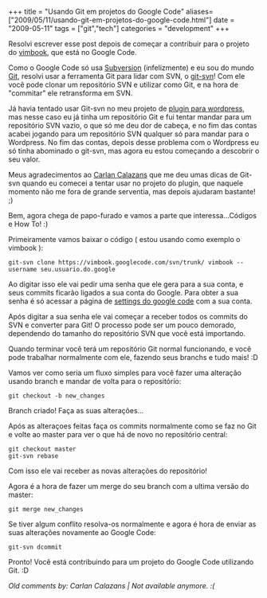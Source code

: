 +++
title = "Usando Git em projetos do Google Code"
aliases=["2009/05/11/usando-git-em-projetos-do-google-code.html"]
date = "2009-05-11"
tags = ["git","tech"]
categories = "development"
+++

Resolvi escrever esse post depois de começar a contribuir para o
projeto do
[vimbook](http://code.google.com/p/vimbook "Projeto do VimmBook no Google Code"),
que está no Google Code.

Como o Google Code só usa [Subversion](http://subversion.tigris.org/ "Subversion Main Page")
(infelizmente) e eu sou do mundo [Git](http://git.or.cz/index.html),
resolvi usar a ferramenta Git para lidar com SVN, o
[git-svn](http://www.kernel.org/pub/software/scm/git/docs/git-svn.html)!
Com ele você pode clonar um repositório SVN e utilizar como Git, e na
hora de "commitar" ele retransforma em SVN.

Já havia tentado usar Git-svn no meu projeto de
[plugin para wordpress](http://wordpress.org/extend/plugins/anti-ie6-army/),
mas nesse caso eu já tinha um repositório Git e fui tentar mandar para
um repositório SVN vazio, o que só me deu dor de cabeça, e no fim das
contas acabei jogando para um repositório SVN qualquer só para mandar
para o Wordpress. No fim das contas, depois desse problema com o
Wordpress eu só tinha abominado o git-svn, mas agora eu estou
começando a descobrir o seu valor.

Meus agradecimentos ao [Carlan Calazans](http://carlancalazans.com/)
que me deu umas dicas de Git-svn quando eu comecei a
tentar usar no projeto do plugin, que naquele momento não me fora de
grande serventia, mas depois ajudaram bastante! ;)

Bem, agora chega de papo-furado e vamos a parte que interessa...Códigos e How To! :)

Primeiramente vamos baixar o código ( estou usando como exemplo o vimbook ):

    git-svn clone https://vimbook.googlecode.com/svn/trunk/ vimbook --username seu.usuario.do.google

Ao digitar isso ele vai pedir uma senha que ele gera para a sua conta,
e seus commits ficarão ligados a sua conta do Google. Para obter a sua
senha é só acessar a página de
[settings do google code](http://code.google.com/hosting/settings "Página de settings do Google Code") com a sua conta.

Após digitar a sua senha ele vai começar a receber todos os commits do
SVN e converter para Git! O processo pode ser um pouco demorado,
dependendo do tamanho do repositório SVN que você está importando.

Quando terminar você terá um repositório Git normal funcionando, e
você pode trabalhar normalmente com ele, fazendo seus branchs e tudo
mais! :D

Vamos ver como seria um fluxo simples para você fazer uma alteração usando branch e mandar de volta para o repositório:

    git checkout -b new_changes

Branch criado! Faça as suas alterações...

Após as alteraçoes feitas faça os commits normalmente como se faz no
Git e volte ao master para ver o que há de novo no repositório
central:

    git checkout master
    git-svn rebase

Com isso ele vai receber as novas alterações do repositório!

Agora é a hora de fazer um merge do seu branch com a ultima versão do
master:

    git merge new_changes

Se tiver algum conflito resolva-os normalmente e agora é hora de
enviar as suas alterações novamente ao Google Code:

    git-svn dcommit

Pronto! Você está contribuindo para um projeto do Google Code
utilizando Git. :D



_Old comments by: Carlan Calazans | Not available anymore. :(_
